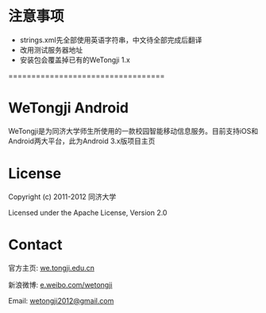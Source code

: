 # 注意事项

* strings.xml先全部使用英语字符串，中文待全部完成后翻译
* 改用测试服务器地址
* 安装包会覆盖掉已有的WeTongji 1.x

==================================
# WeTongji Android

WeTongji是为同济大学师生所使用的一款校园智能移动信息服务。目前支持iOS和Android两大平台，此为Android 3.x版项目主页

# License

Copyright (c) 2011-2012 同济大学

Licensed under the Apache License, Version 2.0

# Contact

官方主页: [we.tongji.edu.cn](http://we.tongji.edu.cn)

新浪微博: [e.weibo.com/wetongji](http://e.weibo.com/wetongji)

Email: [wetongji2012@gmail.com](mailto:wetongji2012@gmail.com)
